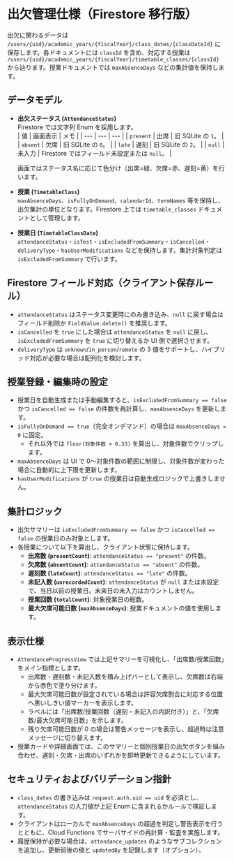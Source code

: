 # 出欠管理仕様（Firestore 移行版）

出欠に関わるデータは `/users/{uid}/academic_years/{fiscalYear}/class_dates/{classDateId}` に保存します。各ドキュメントには `classId` を含め、対応する授業は `/users/{uid}/academic_years/{fiscalYear}/timetable_classes/{classId}` から辿ります。授業ドキュメントでは `maxAbsenceDays` などの集計値を保持します。

## データモデル
- **出欠ステータス (`AttendanceStatus`)**  
  Firestore では文字列 Enum を採用します。  
  | 値 | 画面表示 | メモ |
  | --- | --- | --- |
  | `present` | 出席 | 旧 SQLite の `1`。 |
  | `absent` | 欠席 | 旧 SQLite の `0`。 |
  | `late` | 遅刻 | 旧 SQLite の `2`。 |
  | `null` | 未入力 | Firestore ではフィールド未設定または `null`。 |

  画面ではステータス名に応じて色分け（出席=緑、欠席=赤、遅刻=黄）を行います。

- **授業 (`TimetableClass`)**  
`maxAbsenceDays`、`isFullyOnDemand`、`calendarId`、`termNames` 等を保持し、出欠集計の単位となります。Firestore 上では `timetable_classes` ドキュメントとして管理します。

- **授業日 (`TimetableClassDate`)**  
  `attendanceStatus`・`isTest`・`isExcludedFromSummary`・`isCancelled`・`deliveryType`・`hasUserModifications` などを保持します。集計対象判定は `isExcludedFromSummary` で行います。

## Firestore フィールド対応（クライアント保存ルール）
- `attendanceStatus` はステータス変更時にのみ書き込み、`null` に戻す場合はフィールド削除か `FieldValue.delete()` を推奨します。
- `isCancelled` を `true` にした場合は `attendanceStatus` を `null` に戻し、`isExcludedFromSummary` を `true` に切り替えるか UI 側で選択させます。
- `deliveryType` は `unknown`/`in_person`/`remote` の 3 値をサポートし、ハイブリッド対応が必要な場合は配列化を検討します。

## 授業登録・編集時の設定
- 授業日を自動生成または手動編集すると、`isExcludedFromSummary == false` かつ `isCancelled == false` の件数を再計算し、`maxAbsenceDays` を更新します。
- `isFullyOnDemand == true`（完全オンデマンド）の場合は `maxAbsenceDays = 0` に固定。
  - それ以外では `floor(対象件数 × 0.33)` を算出し、対象件数でクリップします。
- `maxAbsenceDays` は UI で 0〜対象件数の範囲に制限し、対象件数が変わった場合に自動的に上下限を更新します。
- `hasUserModifications` が `true` の授業日は自動生成ロジックで上書きしません。

## 集計ロジック
- 出欠サマリーは `isExcludedFromSummary == false` かつ `isCancelled == false` の授業日のみ対象とします。
- 各授業について以下を算出し、クライアント状態に保持します。
  - **出席数 (`presentCount`)**: `attendanceStatus == "present"` の件数。
  - **欠席数 (`absentCount`)**: `attendanceStatus == "absent"` の件数。
  - **遅刻数 (`lateCount`)**: `attendanceStatus == "late"` の件数。
  - **未記入数 (`unrecordedCount`)**: `attendanceStatus` が `null` または未設定で、当日以前の授業日。未来日の未入力はカウントしません。
  - **授業回数 (`totalCount`)**: 対象授業日の総数。
  - **最大欠席可能日数 (`maxAbsenceDays`)**: 授業ドキュメントの値を使用します。

## 表示仕様
- `AttendanceProgressView` では上記サマリーを可視化し、「出席数/授業回数」をメイン指標とします。
  - 出席数・遅刻数・未記入数を積み上げバーとして表示し、欠席数は右端から赤色で塗り分けます。
  - 最大欠席可能日数が設定されている場合は許容欠席割合に対応する位置へ黒いしきい値マーカーを表示します。
  - ラベルには「出席数/授業回数（遅刻・未記入の内訳付き）」と、「欠席数/最大欠席可能日数」を示します。
  - 残り欠席可能日数が 0 の場合は警告メッセージを表示し、超過時は注意メッセージに切り替えます。
- 授業カードや詳細画面では、このサマリーと個別授業日の出欠ボタンを組み合わせ、遅刻・欠席・出席のいずれかを即時更新できるようにしています。

## セキュリティおよびバリデーション指針
- `class_dates` の書き込みは `request.auth.uid == uid` を必須とし、`attendanceStatus` の入力値が上記 Enum に含まれるかルールで検証します。
- クライアントはローカルで `maxAbsenceDays` の超過を判定し警告表示を行うとともに、Cloud Functions でサーバサイドの再計算・監査を実施します。
- 履歴保持が必要な場合は、`attendance_updates` のようなサブコレクションを追加し、更新前後の値と `updatedBy` を記録します（オプション）。
